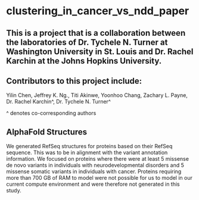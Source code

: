 # clustering_in_cancer_vs_ndd_paper

## This is a project that is a collaboration between the laboratories of Dr. Tychele N. Turner at Washington University in St. Louis and Dr. Rachel Karchin at the Johns Hopkins University. 

## Contributors to this project include:
Yilin Chen, Jeffrey K. Ng., Titi Akinwe, Yoonhoo Chang, Zachary L. Payne, Dr. Rachel Karchin^, Dr. Tychele N. Turner^

^ denotes co-corresponding authors

## AlphaFold Structures
We generated RefSeq structures for proteins based on their RefSeq sequence. This was to be in alignment with the variant annotation information. We focused on proteins where there were at least 5 missense de novo variants in individuals with neurodevelopmental disorders and 5 missense somatic variants in individuals with cancer. Proteins requiring more than 700 GB of RAM to model were not possible for us to model in our current compute environment and were therefore not generated in this study.



